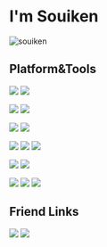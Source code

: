 # I'm Souiken

![souiken](https://count.getloli.com/get/@souiken?theme=moebooru)

## Platform&Tools

[![](https://img.shields.io/badge/Github-Souiken-black?style=flat-square&logo=github&logoColor=ffffff)](https://github.com/Souiken/)
[![](https://img.shields.io/badge/Gitee-Souiken-orange?style=flat-square&logo=gitee&logoColor=ffffff)](https://gitee.com/Souiken/)

[![](https://img.shields.io/badge/Windows-11-4e9eee?style=flat-square&logo=windows11&logoColor=ffffff)](https://www.microsoft.com/windows/windows-95)
[![](https://img.shields.io/badge/Android-13-b?style=flat-square&logo=android&logoColor=ffffff)](https://www.android.com/android-1/)

[![](https://img.shields.io/badge/iPhone-12%20Pro-999999?style=flat-square&logo=apple&logoColor=ffffff)](https://www.apple.com/)
[![](https://img.shields.io/badge/iPhone-6s-999999?style=flat-square&logo=apple&logoColor=ffffff)](https://www.apple.com/)

[![](https://img.shields.io/badge/Visual%20Studio%20Code-blue?style=flat-square&logo=visual-studio-code&logoColor=ffffff)](https://code.visualstudio.com/)
[![](https://img.shields.io/badge/Visual%20Studio-blueviolet?style=flat-square&logo=visual-studio&logoColor=ffffff)](https://visualstudio.com/)
[![](https://img.shields.io/badge/CLion-black?style=flat-square&logo=CLion&logoColor=ffffff)](https://www.jetbrains.com/clion/)

[![](https://img.shields.io/badge/CPU-Intel%20Ultra%209%20185H-blue?style=flat-square&logo=intel&logoColor=ffffff)](https://www.intel.cn/)
[![](https://img.shields.io/badge/GPU-GTX%204060%20Laptop-b?style=flat-square&logo=nvidia&logoColor=ffffff)](https://www.nvidia.com)

[![](https://img.shields.io/badge/C-A8B9CC?style=flat-square&logo=c&logoColor=ffffff)]()
[![](https://img.shields.io/badge/Kotlin-7F52FF?style=flat-square&logo=kotlin&logoColor=ffffff)]()
[![](https://img.shields.io/badge/Markdown-black?style=flat-square&logo=markdown&logoColor=ffffff)](https://markdown.com.cn/)

## Friend Links

[![](https://img.shields.io/badge/BakaXL%20Help%20Docs-4e9eee?style=flat-square)](http://BakaXL.ml/)
[![](https://img.shields.io/badge/Japerz-b?style=flat-square)](https://japerz.com/)

